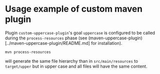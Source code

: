 # Usage example of custom maven plugin

Plugin `custom-uppercase-plugin`'s goal `uppercase` is configured to be called during the `process-resources` phase (see (maven-uppercase-plugin)[../maven-uppercase-plugin/README.md] for installation).

```
mvn process-resources
```

will generate the same file hierarchy than in `src/main/resources` to `target/upper` but in upper case and all files will have the same content.
